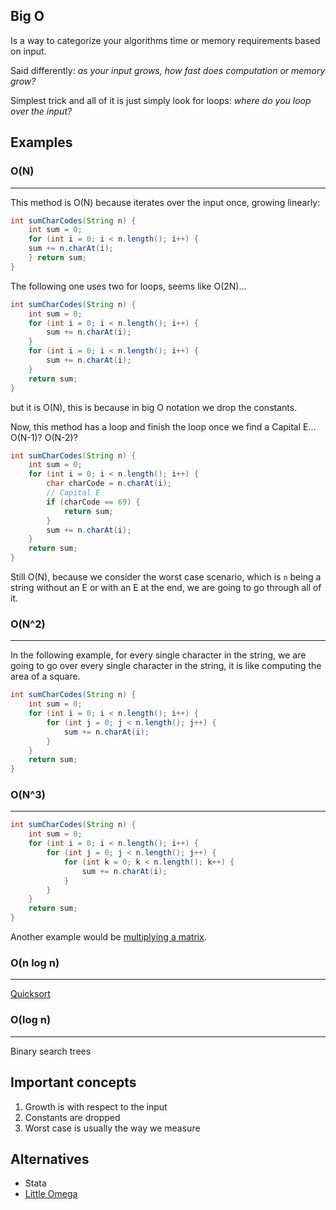 ## **Big O**

Is a way to categorize your algorithms time or memory requirements based on input.

Said differently: _as your input grows, how fast does computation or memory grow?_

Simplest trick and all of it is just simply look for loops: _where do you loop over the input?_

## Examples

### **O(N)**

---

This method is O(N) because iterates over the input once, growing linearly:

```java
int sumCharCodes(String n) {
    int sum = 0;
    for (int i = 0; i < n.length(); i++) {
    sum += n.charAt(i);
    } return sum;
}
```

The following one uses two for loops, seems like O(2N)…

```java
int sumCharCodes(String n) {
    int sum = 0;
    for (int i = 0; i < n.length(); i++) {
        sum += n.charAt(i);
    }
    for (int i = 0; i < n.length(); i++) {
        sum += n.charAt(i);
    }
    return sum;
}
```

but it is O(N), this is because in big O notation we drop the constants.

Now, this method has a loop and finish the loop once we find a Capital E… O(N-1)? O(N-2)?

```java
int sumCharCodes(String n) {
    int sum = 0;
    for (int i = 0; i < n.length(); i++) {
        char charCode = n.charAt(i);
        // Capital E
        if (charCode == 69) {
            return sum;
        }
        sum += n.charAt(i);
    }
    return sum;
}
```

Still O(N), because we consider the worst case scenario, which is `n` being a string without an E or with an E at the end, we are going to go through all of it.

### O(N^2)

---

In the following example, for every single character in the string, we are going to go over every single character in the string, it is like computing the area of a square.

```java
int sumCharCodes(String n) {
    int sum = 0;
    for (int i = 0; i < n.length(); i++) {
        for (int j = 0; j < n.length(); j++) {
            sum += n.charAt(i);
        }
    }
    return sum;
}
```

### O(N^3)

---

```java
int sumCharCodes(String n) {
    int sum = 0;
    for (int i = 0; i < n.length(); i++) {
        for (int j = 0; j < n.length(); j++) {
            for (int k = 0; k < n.length(); k++) {
                sum += n.charAt(i);
            }
        }
    }
    return sum;
}
```

Another example would be [multiplying a matrix](https://www.baeldung.com/cs/matrix-multiplication-algorithms#2-time-complexity-analysis).

### O(n log n)

---

[Quicksort](https://big-o.io/algorithms/comparison/quicksort/)

### O(log n)

---

Binary search trees

## Important concepts

1. Growth is with respect to the input
2. Constants are dropped
3. Worst case is usually the way we measure

## Alternatives

- Stata
- [Little Omega](https://www.geeksforgeeks.org/analysis-of-algorithems-little-o-and-little-omega-notations/)